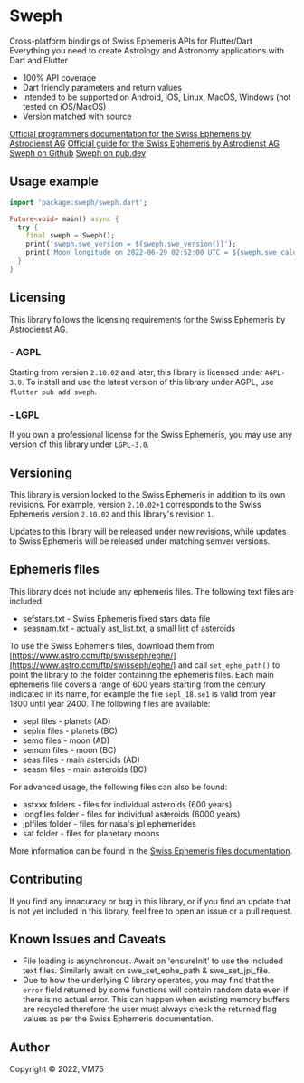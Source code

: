 # Sweph

Cross-platform bindings of Swiss Ephemeris APIs for Flutter/Dart
Everything you need to create Astrology and Astronomy applications with Dart and Flutter

* 100% API coverage
* Dart friendly parameters and return values
* Intended to be supported on Android, iOS, Linux, MacOS, Windows (not tested on iOS/MacOS)
* Version matched with source

[Official programmers documentation for the Swiss Ephemeris by Astrodienst AG](https://www.astro.com/swisseph/swephprg.htm)
[Official guide for the Swiss Ephemeris by Astrodienst AG](https://www.astro.com/ftp/swisseph/doc/swisseph.htm)
[Sweph on Github](https://github.com/vm75/sweph.dart)
[Sweph on pub.dev](https://pub.dev/packages/sweph)


## Usage example
```dart
import 'package:sweph/sweph.dart';

Future<void> main() async {
  try {
    final sweph = Sweph();
    print('sweph.swe_version = ${sweph.swe_version()}');
    print('Moon longitude on 2022-06-29 02:52:00 UTC = ${sweph.swe_calc_ut(sweph.swe_julday(2022, 6, 29, (2 + 52 / 60), CalendarType.SE_GREG_CAL), HeavenlyBody.SE_MOON, SwephFlag.SEFLG_SWIEPH).longitude}');
  }
}
```

## Licensing

This library follows the licensing requirements for the Swiss Ephemeris by Astrodienst AG.

### - AGPL

Starting from version `2.10.02` and later, this library is licensed under `AGPL-3.0`.
To install and use the latest version of this library under AGPL, use `flutter pub add sweph`.

### - LGPL

If you own a professional license for the Swiss Ephemeris, you may use any version of this library under `LGPL-3.0`.

## Versioning

This library is version locked to the Swiss Ephemeris in addition to its own revisions. For example, version `2.10.02+1` corresponds to the Swiss Ephemeris version `2.10.02` and this library's revision `1`.

Updates to this library will be released under new revisions, while updates to Swiss Ephemeris will be released under matching semver versions.

## Ephemeris files

This library does not include any ephemeris files. The following text files are included:
* sefstars.txt - Swiss Ephemeris fixed stars data file
* seasnam.txt - actually ast_list.txt, a small list of asteroids

To use the Swiss Ephemeris files, download them from [https://www.astro.com/ftp/swisseph/ephe/](https://www.astro.com/ftp/swisseph/ephe/) and call `set_ephe_path()` to point the library to the folder containing the ephemeris files.
Each main ephemeris file covers a range of 600 years starting from the century indicated in its name, for example the file `sepl_18.se1` is valid from year 1800 until year 2400. The following files are available:

* sepl files - planets (AD)
* seplm files - planets (BC)
* semo files - moon (AD)
* semom files - moon (BC)
* seas files - main asteroids (AD)
* seasm files - main asteroids (BC)

For advanced usage, the following files can also be found:

* astxxx folders - files for individual asteroids (600 years)
* longfiles folder - files for individual asteroids (6000 years)
* jplfiles folder - files for nasa's jpl ephemerides
* sat folder - files for planetary moons

More information can be found in the [Swiss Ephemeris files documentation](https://www.astro.com/ftp/swisseph/doc/swisseph.htm#_Toc58931065).

## Contributing

If you find any innacuracy or bug in this library, or if you find an update that is not yet included in this library, feel free to open an issue or a pull request.

## Known Issues and Caveats

* File loading is asynchronous. Await on 'ensureInit' to use the included text files. Similarly await on swe_set_ephe_path & swe_set_jpl_file.
* Due to how the underlying C library operates, you may find that the `error` field returned by some functions will contain random data even if there is no actual error. This can happen when existing memory buffers are recycled therefore the user must always check the returned flag values as per the Swiss Ephemeris documentation.

## Author

Copyright © 2022, VM75